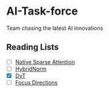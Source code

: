 # AI-Task-force

Team chasing the latest AI innovations

## Reading Lists

- [ ] [Native Sparse Attention](https://arxiv.org/abs/2502.11089)
- [ ] [HybridNorm](https://arxiv.org/abs/2503.04598)
- [X] [DyT](https://arxiv.org/abs/2503.10622)
- [ ] [Focus Directions](https://www.arxiv.org/abs/2503.23306)
